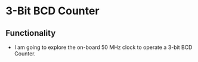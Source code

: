 # 3-Bit BCD Counter

## Functionality 
- I am going to explore the on-board 50 MHz clock to operate a 3-bit BCD Counter. 
